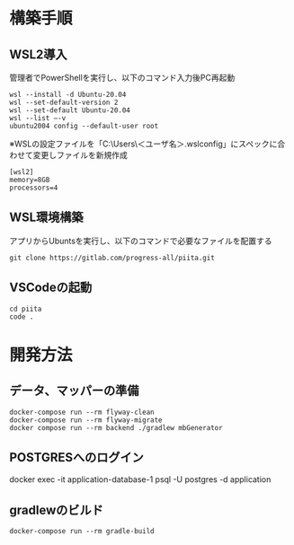 # 構築手順
## WSL2導入
管理者でPowerShellを実行し、以下のコマンド入力後PC再起動
```
wsl --install -d Ubuntu-20.04
wsl --set-default-version 2
wsl --set-default Ubuntu-20.04
wsl --list –-v
ubuntu2004 config --default-user root
```
※WSLの設定ファイルを「C:\Users\＜ユーザ名＞.wslconfig」にスペックに合わせて変更しファイルを新規作成
```
[wsl2]
memory=8GB
processors=4
```

## WSL環境構築
アプリからUbuntsを実行し、以下のコマンドで必要なファイルを配置する
```
git clone https://gitlab.com/progress-all/piita.git
```

## VSCodeの起動
```
cd piita
code .
```

# 開発方法
## データ、マッパーの準備
```
docker-compose run --rm flyway-clean
docker-compose run --rm flyway-migrate
docker compose run --rm backend ./gradlew mbGenerator
```

## POSTGRESへのログイン
docker exec -it application-database-1 psql -U postgres -d application

## gradlewのビルド
```
docker-compose run --rm gradle-build
```
